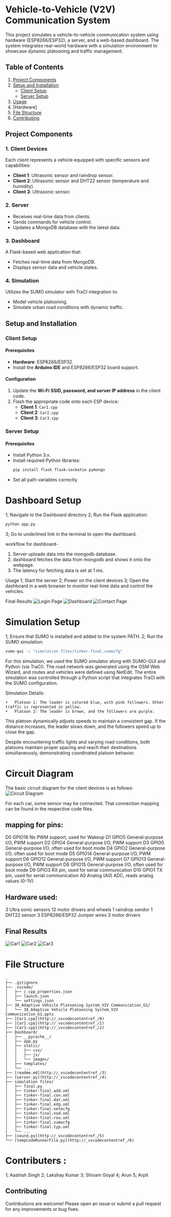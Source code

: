 # Vehicle-to-Vehicle (V2V) Communication System

This project simulates a vehicle-to-vehicle communication system using hardware (ESP8266/ESP32), a server, and a web-based dashboard. The system integrates real-world hardware with a simulation environment to showcase dynamic platooning and traffic management.

## Table of Contents
1. [Project Components](#project-components)
2. [Setup and Installation](#setup-and-installation)
   - [Client Setup](#client-setup)
   - [Server Setup](#server-setup)
3. [Usage](#usage)
4. [Hardware]
4. [File Structure](#file-structure)
5. [Contributing](#contributing)


## Project Components

### 1. Client Devices
Each client represents a vehicle equipped with specific sensors and capabilities:
- **Client 1**: Ultrasonic sensor and raindrop sensor.
- **Client 2**: Ultrasonic sensor and DHT22 sensor (temperature and humidity).
- **Client 3**: Ultrasonic sensor.

### 2. Server
- Receives real-time data from clients.
- Sends commands for vehicle control.
- Updates a MongoDB database with the latest data.

### 3. Dashboard
A Flask-based web application that:
- Fetches real-time data from MongoDB.
- Displays sensor data and vehicle states.

### 4. Simulation
Utilizes the SUMO simulator with TraCI integration to:
- Model vehicle platooning.
- Simulate urban road conditions with dynamic traffic.

## Setup and Installation

### Client Setup

#### Prerequisites
- **Hardware**: ESP8266/ESP32.
- Install the **Arduino IDE** and ESP8266/ESP32 board support.

#### Configuration
1. Update the **Wi-Fi SSID, password, and server IP address** in the client code.
2. Flash the appropriate code onto each ESP device:
   - **Client 1**: `Car1.cpp`
   - **Client 2**: `Car2.cpp`
   - **Client 3**: `Car3.cpp`

### Server Setup

#### Prerequisites
- Install Python 3.x.
- Install required Python libraries:
  ```bash
  pip install flask flask-socketio pymongo
- Set all path variables correctly

# Dashboard Setup
1; Navigate to the Dashboard directory
2; Run the Flask application:
   ```bash
   python app.py
   ```
3; Go to underlined link in the terminal to open the dashboard.

workflow for dashboard-
1. Server uploads data into the mongodb database.
2. dashboard fetches the data from mongodb and shows it onto the webpage.
3. The latency for fetching data is set at 1 ms.

Usage 
1; Start the server
2; Power on the client devices
3; Open the dashboard in a web browser to monitor real-time data and control the vehicles.

Final Results
![Login Page](Images/Dashboard_signup_page.png)
![Dashboard](Images/dynamic_dashboard.png)
![Contact Page](Images/contact_us.png)

# Simulation Setup
1; Ensure that SUMO is installed and added to the system PATH.
2; Run the SUMO simulation:
   ```bash
   sumo-gui -c "simulation files/tinker-final.sumocfg"
   ```

For this simulation, we used the SUMO simulator along with SUMO-GUI and Python (via TraCI). The road network was generated using the OSM Web Wizard, and routes and vehicles were defined using NetEdit. The entire simulation was controlled through a Python script that integrates TraCI with the SUMO configuration.

Simulation Details:

	•	Platoon 1: The leader is colored blue, with pink followers. Other traffic is represented in yellow.
	•	Platoon 2: The leader is brown, and the followers are purple. 

This platoon dynamically adjusts speeds to maintain a consistent gap. If the distance increases, the leader slows down, and the followers speed up to close the gap.

Despite encountering traffic lights and varying road conditions, both platoons maintain proper spacing and reach their destinations simultaneously, demonstrating coordinated platoon behavior.


# Circuit Diagram
The basic circuit diagram for the client devices is as follows:
![Circuit Diagram](Images/basic%20circuit.jpg)

For each car, some sensor may be connected. That connection mapping can be found in the respective code files.

## mapping for pins:
D0	GPIO16	No PWM support, used for Wakeup
D1	GPIO5	General-purpose I/O, PWM support
D2	GPIO4	General-purpose I/O, PWM support
D3	GPIO0	General-purpose I/O, often used for boot mode
D4	GPIO2	General-purpose I/O, often used for boot mode
D5	GPIO14	General-purpose I/O, PWM support
D6	GPIO12	General-purpose I/O, PWM support
D7	GPIO13	General-purpose I/O, PWM support
D8	GPIO15	General-purpose I/O, often used for boot mode
D9	GPIO3	RX pin, used for serial communication
D10	GPIO1	TX pin, used for serial communication
A0	Analog (A0)	ADC, reads analog values (0-1V)

## Hardware used:
3 Ultra sonic sensors
12 motor drivers and wheels
1 raindrop sendor
1 DHT22 sensor
3 ESP8266/ESP32 
Jumper wires
3 motor drivers

## Final Results
![Car1](Images/car1.jpg)
![Car2](Images/car2.jpg)
![Car3](Images/car3.jpg)


# File Structure
```
.
├── .gitignore
├── .vscode/
│   ├── c_cpp_properties.json
│   ├── launch.json
│   └── settings.json
├── 38_Adaptive Vehicle Platooning System_V2V Communication_G1/
│   └── 38_Adaptive Vehicle Platooning System_V2V Communication_G1.pptx
├── [Car1.cpp](http://_vscodecontentref_/0)
├── [Car2.cpp](http://_vscodecontentref_/1)
├── [Car3.cpp](http://_vscodecontentref_/2)
├── Dashboard/
│   ├── __pycache__/
│   ├── app.py
│   ├── static/
│   │   ├── css/
│   │   ├── js/
│   │   └── images/
│   ├── templates/
│   └── ...
├── [readme.md](http://_vscodecontentref_/3)
├── [server.py](http://_vscodecontentref_/4)
├── simulation files/
│   ├── final.py
│   ├── tinker-final.add.xml
│   ├── tinker-final.con.xml
│   ├── tinker-final.dat.xml
│   ├── tinker-final.edg.xml
│   ├── tinker-final.netecfg
│   ├── tinker-final.nod.xml
│   ├── tinker-final.rou.xml
│   ├── tinker-final.sumocfg
│   ├── tinker-final.typ.xml
│   └── ...
├── [sound.py](http://_vscodecontentref_/5)
└── [tempCodeRunnerFile.py](http://_vscodecontentref_/6)
```

# Contributers :
1; Aashish Singh
2; Lakshay Kumar
3; Shivam Goyal
4; Arun
5; Arpit

## Contributing
Contributions are welcome! Please open an issue or submit a pull request for any improvements or bug fixes.